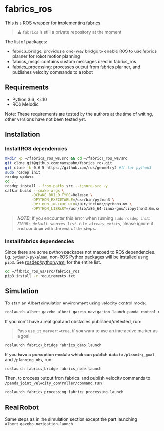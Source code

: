 # fabrics_ros

This is a ROS wrapper for implementing [fabrics](https://github.com/maxspahn/fabrics)

> ⚠️ `fabrics` is still a private repository at the moment 


The list of packages:
- fabrics_bridge: provides a one-way bridge to enable ROS to use fabrics planner for robot motion planning
- fabrics_msgs: contains custom messages used in fabrics_ros
- fabrics_processing: processes output from fabrics planner, and publishes velocity commands to a robot

## Requirements

- Python 3.6, <3.10
- ROS Melodic

Note: These requirements are tested by the authors at the time of writing, other versions have not been tested yet.

## Installation

### Install ROS dependencies

```bash
mkdir -p ~/fabrics_ros_ws/src && cd ~/fabrics_ros_ws/src
git clone git@github.com:maxspahn/fabrics_ros.git
git clone -b 0.6.5 https://github.com/ros/geometry2 #tf for python3
sudo rosdep init
rosdep update
cd ..
rosdep install --from-paths src --ignore-src -y
catkin build --cmake-args \
            -DCMAKE_BUILD_TYPE=Release \
            -DPYTHON_EXECUTABLE=/usr/bin/python3 \
            -DPYTHON_INCLUDE_DIR=/usr/include/python3.6m \
            -DPYTHON_LIBRARY=/usr/lib/x86_64-linux-gnu/libpython3.6m.so
```



> **_NOTE:_**  If you encounter this error when running `sudo rosdep init`:  
*`ERROR: default sources list file already exists`*, please ignore it and continue with the rest of the steps.

### Install fabrics dependencies


Since there are some python packages not mapped to ROS dependencies, i.g. `python3-pykalman`, non-ROS Python packages will be installed using `pip3`. See [rosdep/python.yaml](https://github.com/ros/rosdistro/blob/master/rosdep/python.yaml) for the entire list.


```bash
cd ~/fabric_ros_ws/src/fabrics_ros
pip3 install -r requirements.txt
```





## Simulation

To start an Albert simulation environment using velocity control mode:

```bash
roslaunch albert_gazebo albert_gazebo_navigation.launch panda_control_mode:=velocity
```

If you don't have a real goal and obstacles published/detected, run:
> Pass `use_it_marker:=true`, if you want to use an interactive marker as a goal

```bash
roslaunch fabrics_bridge fabrics_demo.launch
```


If you have a perception module which can publish data to `/planning_goal` and `/planning_obs`, run:

```bash
roslaunch fabrics_bridge fabrics_node.launch
```


Then, to process output from fabrics, and publish velocity commands to `/panda_joint_velocity_controller/command`, run:

```bash
roslaunch fabrics_processing fabrics_processing.launch
```

## Real Robot


Same steps as in the simulation section except the part launching `albert_gazebo_navigation.launch` 

